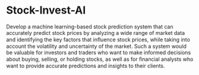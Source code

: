 # Stock-Invest-AI

Develop a machine learning-based stock prediction system that can accurately predict
stock prices by analyzing a wide range of market data and identifying the key factors that
inﬂuence stock prices, while taking into account the volatility and uncertainty of the market.
Such a system would be valuable for investors and traders who want to make informed
decisions about buying, selling, or holding stocks, as well as for ﬁnancial analysts who want
to provide accurate predictions and insights to their clients.

